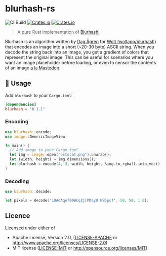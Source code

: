 # blurhash-rs

![CI Build](https://github.com/whisperfish/blurhash-rs/workflows/Build/badge.svg)
[![Crates.io](https://img.shields.io/crates/v/blurhash.svg)](https://crates.io/crates/blurhash)
[![Crates.io](https://img.shields.io/crates/l/blurhash.svg)](https://crates.io/crates/blurhash)

> A pure Rust implementation of [Blurhash](https://github.com/woltapp/blurhash).

Blurhash is an algorithm written by [Dag Ågren](https://github.com/DagAgren) for [Wolt (woltapp/blurhash)](https://github.com/woltapp/blurhash) that encodes an image into a short (~20-30 byte) ASCII string. When you decode the string back into an image, you get a gradient of colors that represent the original image. This can be useful for scenarios where you want an image placeholder before loading, or even to censor the contents of an image [a la Mastodon](https://blog.joinmastodon.org/2019/05/improving-support-for-adult-content-on-mastodon/).

## 🚴 Usage

Add `blurhash` to your `Cargo.toml`:

```toml
[dependencies]
blurhash = "0.1.1"
```

### Encoding
```rust
use blurhash::encode;
use image::GenericImageView;

fn main() {
  // Add image to your Cargo.toml
  let img = image::open("octocat.png").unwrap();
  let (width, height) = img.dimensions();
  let blurhash = encode(4, 3, width, height, &img.to_rgba().into_vec());
}
```

### Decoding
```rust
use blurhash::decode;

let pixels = decode("LBAdAqof00WCqZj[PDay0.WB}pof", 50, 50, 1.0);
```

## Licence

Licensed under either of

* Apache License, Version 2.0, ([LICENSE-APACHE](LICENSE-APACHE) or http://www.apache.org/licenses/LICENSE-2.0)
* MIT license ([LICENSE-MIT](LICENSE-MIT) or http://opensource.org/licenses/MIT)
